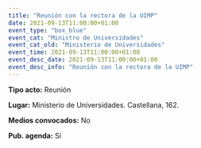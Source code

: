 ```yaml
---
title: "Reunión con la rectora de la UIMP"
date: 2021-09-13T11:00:00+01:00
event_type: "box_blue" 
event_cat: "Ministro de Universidades"
event_cat_old: "Ministerio de Universidades"
event_time: 2021-09-13T11:00:00+01:00
event_desc_date: 2021-09-13T11:00:00+01:00
event_desc_info: "Reunión con la rectora de la UIMP"
---
```

<p class="card-light list_schedule_description"><b>Tipo acto:</b> Reunión
</p>
<p class="card-light list_schedule_description"><b>Lugar:</b> Ministerio de Universidades. Castellana, 162.
</p>
<p class="card-light list_schedule_description"><b>Medios convocados:</b> No
</p>
<p class="card-light list_schedule_description"><b>Pub. agenda:</b> Sí
</p>
